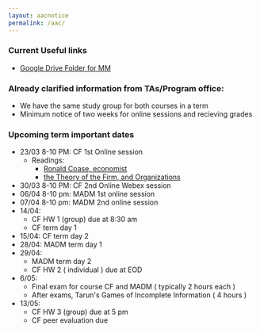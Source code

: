 ```yaml
---
layout: aacnotice
permalink: /aac/
---
```


### Current Useful links
* [Google Drive Folder for MM](https://drive.google.com/drive/u/1/folders/1t62DxOwz29JI-ZxDRM4vmW9g_jMTu_B7)

### Already clarified information from TAs/Program office:
* We have the same study group for both courses in a term
* Minimum notice of two weeks for online sessions and recieving grades

### Upcoming term important dates
* 23/03 8-10 PM: CF 1st Online session
  * Readings:
    * [Ronald Coase, economist](https://www.economist.com/news/finance-and-economics/21584966-ronald-coase-economist-who-explained-why-firms-exist-died-september-2nd)
    * [the Theory of the Firm, and Organizations](http://lms2.exchange.isb.edu/mod/resource/view.php?id=54542)
* 30/03 8-10 PM: CF 2nd Online Webex session
* 06/04 8-10 pm: MADM 1st online session
* 07/04 8-10 pm: MADM 2nd online session
* 14/04:
  * CF HW 1 (group) due at 8:30 am
  * CF term day 1
* 15/04: CF term day 2
* 28/04: MADM term day 1
* 29/04:
  * MADM term day 2
  * CF HW 2 ( individual ) due at EOD
* 6/05:
  * Final exam for course CF and MADM ( typically 2 hours each )
  * After exams, Tarun's Games of Incomplete Information ( 4 hours )
* 13/05:
  * CF HW 3 (group) due at 5 pm
  * CF peer evaluation due
